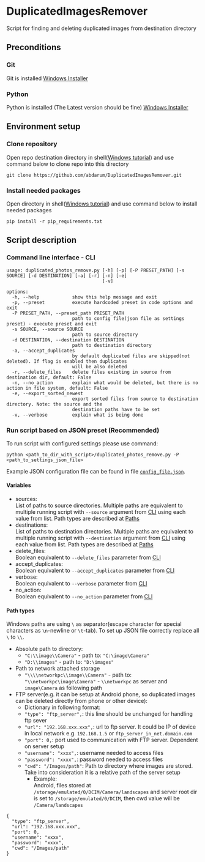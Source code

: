 # DuplicatedImagesRemover
Script for finding and deleting duplicated images from destination directory

## Preconditions
### Git
Git is installed [Windows Installer](https://gitforwindows.org/)

### Python
Python is installed (The Latest version should be fine) [Windows Installer](https://www.python.org/downloads/)

## Environment setup

### Clone repository
Open repo destination directory in shell([Windows tutorial](https://www.wikihow.com/Open-a-Folder-in-Cmd)) and use command below to clone repo into this directory
```
git clone https://github.com/abdarum/DuplicatedImagesRemover.git
```

### Install needed packages
Open directory in shell([Windows tutorial](https://www.wikihow.com/Open-a-Folder-in-Cmd)) and use command below to install needed packages
```
pip install -r pip_requirements.txt
```

## Script description
### Command line interface - CLI
```
usage: duplicated_photos_remove.py [-h] [-p] [-P PRESET_PATH] [-s SOURCE] [-d DESTINATION] [-a] [-r] [-n] [-e]    
                                   [-v]

options:
  -h, --help            show this help message and exit
  -p, --preset          execute hardcoded preset in code options and exit
  -P PRESET_PATH, --preset_path PRESET_PATH
                        path to config file(json file as settings preset) - execute preset and exit
  -s SOURCE, --source SOURCE
                        path to source directory
  -d DESTINATION, --destination DESTINATION
                        path to destination directory
  -a, --accept_duplicates
                        by default duplicated files are skipped(not deleted). If flag is enabled then duplicates  
                        will be also deleted
  -r, --delete_files    delete files existing in source from destination dir, default: False
  -n, --no_action       explain what would be deleted, but there is no action in file system, default: False      
  -e, --export_sorted_newest
                        export sorted files from source to destination directory. Note: the source and the        
                        destination paths have to be set
  -v, --verbose         explain what is being done
```
### Run script based on JSON preset (Recommended)
To run script with configured settings please use command:
```
python <path_to_dir_with_script>/duplicated_photos_remove.py -P <path_to_settings_json_file>
```

Example JSON configuration file can be found in file [`config_file.json`](config_file.json).

#### Variables
* sources:  
  List of paths to source directories. Multiple paths are equivalent to multiple running script with `--source` argument from [CLI](#command-line-interface---cli) using each value from list. Path types are described at [Paths](#path-types)
* destinations:  
  List of paths to destination directories. Multiple paths are equivalent to multiple running script with `--destination` argument from [CLI](#command-line-interface---cli) using each value from list. Path types are described at [Paths](#path-types)
* delete_files:  
  Boolean equivalent to `--delete_files` parameter from [CLI](#command-line-interface---cli)
* accept_duplicates:  
  Boolean equivalent to `--accept_duplicates` parameter from [CLI](#command-line-interface---cli)
* verbose:  
  Boolean equivalent to `--verbose` parameter from [CLI](#command-line-interface---cli)
* no_action:  
  Boolean equivalent to `--no_action` parameter from [CLI](#command-line-interface---cli)
#### Path types
Windows paths are using `\` as separator(escape character for special characters as `\n`-newline or `\t`-tab). To set up JSON file correctly replace all `\` to `\\`.

* Absolute path to directory:
  * `"C:\\image\\Camera"` - path to: `"C:\image\Camera"`
  * `"D:\\images"` - path to: `"D:\images"`
* Path to network attached storage
  * `"\\\\networkpc\\image\\Camera"` - path to: `"\\networkpc\image\Camera"` - `\\networkpc` as server and `image\Camera` as following path
* FTP server(e.g. it can be setup at Android phone, so duplicated images can be deleted directly from phone or other device):
  * Dictionary in following format:
  * `"type": "ftp_server",`: this line should be unchanged for handling ftp sever
  * `"url": "192.168.xxx.xxx",`: url to ftp server. It could be IP of device in local network e.g. `192.168.1.5` or `ftp_server_in_net.domain.com`
  * `"port": 0,`: port used to communication with FTP server. Dependent on server setup
  * `"username": "xxxx",`: username needed to access files
  * `"password": "xxxx",`: password needed to access files
  * `"cwd": "/Images/path"`: Path to directory where images are stored. Take into consideration it is a relative path of the server setup  
     * Example:  
  Android, files stored at `/storage/emulated/0/DCIM/Camera/landscapes` and server root dir is set to `/storage/emulated/0/DCIM`, then cwd value will be `/Camera/landscapes`
```
{
  "type": "ftp_server",
  "url": "192.168.xxx.xxx",
  "port": 0,
  "username": "xxxx",
  "password": "xxxx",
  "cwd": "/Images/path"
}
```


